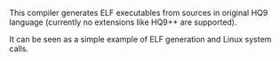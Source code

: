 ﻿This compiler generates ELF executables from sources in original HQ9 language (currently no extensions like HQ9++ are supported).

It can be seen as a simple example of ELF generation and Linux system calls.
